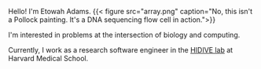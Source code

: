 
Hello! I'm Etowah Adams. {{< figure src="array.png" caption="No, this isn't a Pollock painting. It's a DNA sequencing flow cell in action.">}} 

I'm interested in problems at the intersection of biology and computing. 

Currently, I work as a research software engineer in the [HIDIVE lab](https://hidivelab.org/) at Harvard Medical School. 